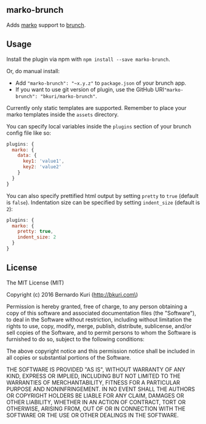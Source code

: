 marko-brunch
------------

Adds [marko](http://markojs.com) support to [brunch](http://brunch.io).

Usage
-----

Install the plugin via npm with `npm install --save marko-brunch`.

Or, do manual install:

-	Add `"marko-brunch": "~x.y.z"` to `package.json` of your brunch app.
-	If you want to use git version of plugin, use the GitHub URI`"marko-brunch": "bkuri/marko-brunch"`.

Currently only static templates are supported. Remember to place your marko templates inside the `assets` directory.

You can specify local variables inside the `plugins` section of your brunch config file like so:

```js
plugins: {
  marko: {
    data: {
      key1: 'value1',
      key2: 'value2'
    }
  }
}
```

You can also specify prettified html output by setting `pretty` to `true` (default is `false`). Indentation size can be specified by setting `indent_size` (default is `2`\):

```js
plugins: {
  marko: {
    pretty: true,
    indent_size: 2
  }
}
```

License
-------

The MIT License (MIT)

Copyright (c) 2016 Bernardo Kuri (http://bkuri.com\)

Permission is hereby granted, free of charge, to any person obtaining a copy of this software and associated documentation files (the "Software"), to deal in the Software without restriction, including without limitation the rights to use, copy, modify, merge, publish, distribute, sublicense, and/or sell copies of the Software, and to permit persons to whom the Software is furnished to do so, subject to the following conditions:

The above copyright notice and this permission notice shall be included in all copies or substantial portions of the Software.

THE SOFTWARE IS PROVIDED "AS IS", WITHOUT WARRANTY OF ANY KIND, EXPRESS OR IMPLIED, INCLUDING BUT NOT LIMITED TO THE WARRANTIES OF MERCHANTABILITY, FITNESS FOR A PARTICULAR PURPOSE AND NONINFRINGEMENT. IN NO EVENT SHALL THE AUTHORS OR COPYRIGHT HOLDERS BE LIABLE FOR ANY CLAIM, DAMAGES OR OTHER LIABILITY, WHETHER IN AN ACTION OF CONTRACT, TORT OR OTHERWISE, ARISING FROM, OUT OF OR IN CONNECTION WITH THE SOFTWARE OR THE USE OR OTHER DEALINGS IN THE SOFTWARE.
